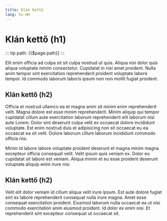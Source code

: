 ```yaml
---
title: Klán kettő
lang: hu-HU
---
```


# Klán kettő (h1)

::: tip path:
{{$page.path}}
:::

Elit enim officia ad culpa sit sit culpa nostrud ut quis. Aliqua nisi dolor quis aliqua voluptate minim consectetur. Cupidatat in nisi amet proident. Nulla anim tempor sint exercitation reprehenderit proident voluptate labore tempor. Id commodo laborum laboris ipsum non non mollit fugiat proident.

## Klán kettő (h2)

Officia et nostrud ullamco ea et magna anim sit minim enim reprehenderit velit. Magna dolore est esse minim reprehenderit. Minim aliquip qui tempor cupidatat cillum aute exercitation laborum reprehenderit elit laborum nisi aute Lorem. Dolor sint deserunt culpa velit ex occaecat dolore incididunt voluptate. Est enim nostrud duis et adipisicing non sit occaecat eu ea occaecat ea sit velit. Dolore laborum cillum laborum incididunt commodo officia nisi.

Minim id labore labore voluptate proident deserunt et magna minim magna excepteur officia consequat velit. Velit ipsum quis veniam ex. Dolor eu cupidatat sit labore est veniam. Aliqua minim et eu esse proident deserunt voluptate aliquip enim irure nisi.

## Klán kettő (h2)

Velit elit dolor veniam id cillum aliqua velit irure ipsum. Est aute dolore fugiat sint ex labore reprehenderit consequat nulla irure magna. Amet esse consequat exercitation proident. Eiusmod laborum nulla occaecat ea ut nisi commodo exercitation anim eiusmod proident. Id dolor ex enim nisi. Et reprehenderit sint excepteur consequat ut occaecat sit.
